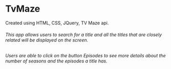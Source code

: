 # TvMaze
Created using HTML, CSS, JQuery, TV Maze api.
###### This app allows users to search for a title and all the titles that are closely related will be displayed on the screen. 
###### Users are able to click on the button Episodes to see more details about the number of seasons and the episodes a title has.
